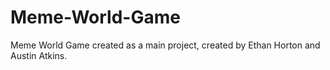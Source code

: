 Meme-World-Game
===============

Meme World Game created as a main project, created by Ethan Horton and Austin Atkins.
